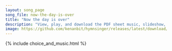 ```yaml
---
layout: song_page
song_file: now-the-day-is-over
title: "Now the day is over"
description: "View, play, and download the PDF sheet music, slideshow, and audio. Lyrics: Now the day is over, night is drawing nigh, shadows of the evening steal across the sky.  Now the leafless landscape settles in repose, waiting for th... english secular 4part evening autumn"
image: https://github.com/kenanbit/hymnsinger/releases/latest/download/now-the-day-is-over-trad.png
---
```


{% include choice_and_music.html %}